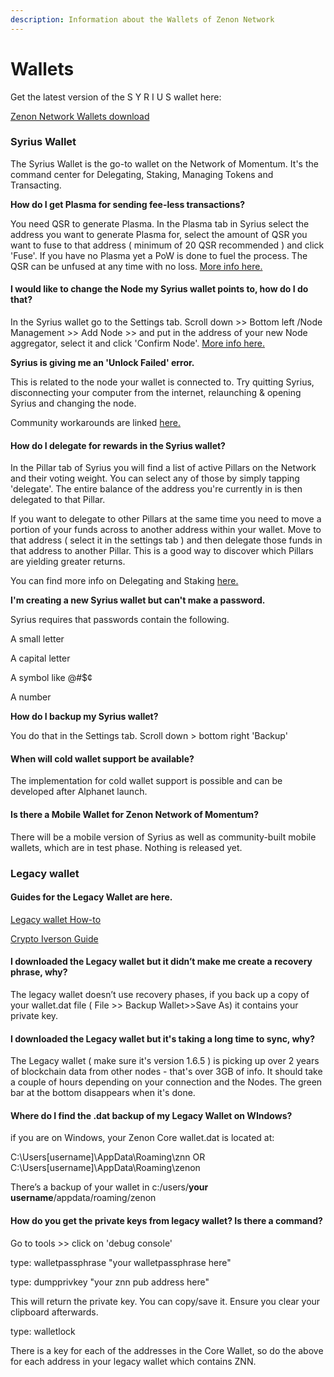 ```yaml
---
description: Information about the Wallets of Zenon Network
---
```


# Wallets

Get the latest version of the S Y R I U S wallet here:

[Zenon Network Wallets download](https://zenon.network/#downloads)

### Syrius Wallet

The Syrius Wallet is the go-to wallet on the Network of Momentum. It's the command center for Delegating, Staking, Managing Tokens and Transacting.

**How do I get Plasma for sending fee-less transactions?**&#x20;

You need QSR to generate Plasma. In the Plasma tab in Syrius select the address you want to generate Plasma for, select the amount of QSR you want to fuse to that address ( minimum of 20 QSR recommended ) and click 'Fuse'. If you have no Plasma yet a PoW is done to fuel the process. The QSR can be unfused at any time with no loss. [More info here.](fees-and-plasma.md)

#### **I would like to change the Node my Syrius wallet points to, how do I do that?**

In the Syrius wallet go to the Settings tab. Scroll down >> Bottom left /Node Management >> Add Node >> and put in the address of your new Node aggregator, select it and click 'Confirm Node'. [More info here.](nodes-pillars-and-sentinels.md#nodes-syrius-and-the-network)

**Syrius is giving me an 'Unlock Failed' error.**

This is related to the node your wallet is connected to. Try quitting Syrius, disconnecting your computer from the internet, relaunching & opening Syrius and changing the node.

Community workarounds are linked [here.](../#community-resources)

#### **How do I delegate for rewards in the Syrius wallet?**

In the Pillar tab of Syrius you will find a list of active Pillars on the Network and their voting weight. You can select any of those by simply tapping 'delegate'. The entire balance of the address you're currently in is then delegated to that Pillar.&#x20;

If you want to delegate to other Pillars at the same time you need to move a portion of your funds across to another address within your wallet. Move to that address ( select it in the settings tab ) and then delegate those funds in that address to another Pillar. This is a good way to discover which Pillars are yielding greater returns.

You can find more info on Delegating and Staking [here.](staking-and-incentives.md)

**I'm creating a new Syrius wallet but can't make a password.**

Syrius requires that passwords contain the following.

A small letter&#x20;

A capital letter

A symbol like @#$¢

A number

**How do I backup my Syrius wallet?**

You do that in the Settings tab. Scroll down > bottom right 'Backup'

#### **When will cold wallet support be available?** <a href="#q-when-will-cold-wallet-support-be-available" id="q-when-will-cold-wallet-support-be-available"></a>

The implementation for cold wallet support is possible and can be developed after Alphanet launch.

#### **Is there a Mobile Wallet for Zenon Network of Momentum?**

There will be a mobile version of Syrius as well as community-built mobile wallets, which are in test phase. Nothing is released yet.

### Legacy wallet

#### **Guides for the Legacy Wallet are here.**

[Legacy wallet How-to](https://zenon.network/howto)&#x20;

[Crypto Iverson Guide ](https://crypto-iverson.medium.com/so-you-bought-znn-de91d97a2bcb)

#### **I downloaded the Legacy wallet but it didn’t make me create a recovery phrase, why?** <a href="#q-i-downloaded-the-legacy-wallet-but-it-didnt-make-me-create-a-recovery-phrase-why" id="q-i-downloaded-the-legacy-wallet-but-it-didnt-make-me-create-a-recovery-phrase-why"></a>

The legacy wallet doesn’t use recovery phases, if you back up a copy of your wallet.dat file ( File >> Backup Wallet>>Save As) it contains your private key.

#### **I downloaded the Legacy wallet but it's taking a long time to sync, why?** <a href="#q-i-downloaded-the-legacy-wallet-but-it-didnt-make-me-create-a-recovery-phrase-why" id="q-i-downloaded-the-legacy-wallet-but-it-didnt-make-me-create-a-recovery-phrase-why"></a>

The Legacy wallet ( make sure it's version 1.6.5 ) is picking up over 2 years of blockchain data from other nodes - that's over 3GB of info. It should take a couple of hours depending on your connection and the Nodes. The green bar at the bottom disappears when it's done.

#### **Where do I find the .dat backup of my Legacy Wallet on WIndows?**

if you are on Windows, your Zenon Core wallet.dat is located at:

C:\Users\[username]\AppData\Roaming\znn OR C:\Users\[username]\AppData\Roaming\zenon

There’s a backup of your wallet in c:/users/**your username**/appdata/roaming/zenon

#### **How do you get the private keys from legacy wallet? Is there a command?**

Go to tools >> click on 'debug console'&#x20;

type: walletpassphrase "your walletpassphrase here"&#x20;

type: dumpprivkey "your znn pub address here"&#x20;

This will return the private key. You can copy/save it. Ensure you clear your clipboard afterwards.&#x20;

type: walletlock

There is a key for each of the addresses in the Core Wallet, so do the above for each address in your legacy wallet which contains ZNN.

